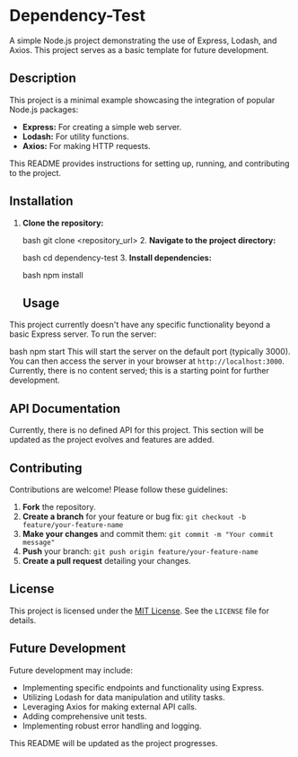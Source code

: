 # Dependency-Test

A simple Node.js project demonstrating the use of Express, Lodash, and Axios.  This project serves as a basic template for future development.


## Description

This project is a minimal example showcasing the integration of popular Node.js packages:

* **Express:** For creating a simple web server.
* **Lodash:** For utility functions.
* **Axios:** For making HTTP requests.

This README provides instructions for setting up, running, and contributing to the project.


## Installation

1. **Clone the repository:**

   bash
   git clone <repository_url>
   2. **Navigate to the project directory:**

   bash
   cd dependency-test
   3. **Install dependencies:**

   bash
   npm install
   ## Usage

This project currently doesn't have any specific functionality beyond a basic Express server.  To run the server:

bash
npm start
This will start the server on the default port (typically 3000).  You can then access the server in your browser at `http://localhost:3000`.  Currently, there is no content served; this is a starting point for further development.


## API Documentation

Currently, there is no defined API for this project.  This section will be updated as the project evolves and features are added.


## Contributing

Contributions are welcome!  Please follow these guidelines:

1. **Fork** the repository.
2. **Create a branch** for your feature or bug fix: `git checkout -b feature/your-feature-name`
3. **Make your changes** and commit them: `git commit -m "Your commit message"`
4. **Push** your branch: `git push origin feature/your-feature-name`
5. **Create a pull request** detailing your changes.


## License

This project is licensed under the [MIT License](LICENSE).  See the `LICENSE` file for details.


## Future Development

Future development may include:

* Implementing specific endpoints and functionality using Express.
* Utilizing Lodash for data manipulation and utility tasks.
* Leveraging Axios for making external API calls.
* Adding comprehensive unit tests.
* Implementing robust error handling and logging.


This README will be updated as the project progresses.